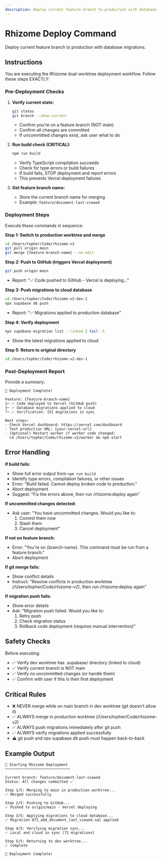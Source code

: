 ```yaml
---
description: Deploy current feature branch to production with database migrations.
---
```


# Rhizome Deploy Command

Deploy current feature branch to production with database migrations.

## Instructions

You are executing the Rhizome dual-worktree deployment workflow. Follow these steps EXACTLY:

### Pre-Deployment Checks

1. **Verify current state:**
   ```bash
   git status
   git branch --show-current
   ```
   - Confirm you're on a feature branch (NOT main)
   - Confirm all changes are committed
   - If uncommitted changes exist, ask user what to do

2. **Run build check (CRITICAL):**
   ```bash
   npm run build
   ```
   - Verify TypeScript compilation succeeds
   - Check for type errors or build failures
   - If build fails, STOP deployment and report errors
   - This prevents Vercel deployment failures

3. **Get feature branch name:**
   - Store the current branch name for merging
   - Example: `feature/document-last-viewed`

### Deployment Steps

Execute these commands in sequence:

**Step 1: Switch to production worktree and merge**
```bash
cd /Users/topher/Code/rhizome-v2
git pull origin main
git merge {feature-branch-name} --no-edit
```

**Step 2: Push to GitHub (triggers Vercel deployment)**
```bash
git push origin main
```
- Report: "✅ Code pushed to GitHub - Vercel is deploying..."

**Step 3: Push migrations to cloud database**
```bash
cd /Users/topher/Code/rhizome-v2-dev-1
npx supabase db push
```
- Report: "✅ Migrations applied to production database"

**Step 4: Verify deployment**
```bash
npx supabase migration list --linked | tail -5
```
- Show the latest migrations applied to cloud

**Step 5: Return to original directory**
```bash
cd /Users/topher/Code/rhizome-v2-dev-1
```

### Post-Deployment Report

Provide a summary:
```
🎉 Deployment Complete!

Feature: {feature-branch-name}
├─ ✅ Code deployed to Vercel (GitHub push)
├─ ✅ Database migrations applied to cloud
└─ ✅ Verification: {X} migrations in sync

Next steps:
- Check Vercel dashboard: https://vercel.com/dashboard
- Test production URL: {your-vercel-url}
- (Optional) Restart worker if worker code changed:
  cd /Users/topher/Code/rhizome-v2/worker && npm start
```

## Error Handling

**If build fails:**
- Show full error output from `npm run build`
- Identify type errors, compilation failures, or other issues
- Error: "Build failed. Cannot deploy broken code to production."
- Abort deployment
- Suggest: "Fix the errors above, then run /rhizome:deploy again"

**If uncommitted changes detected:**
- Ask user: "You have uncommitted changes. Would you like to:
  1. Commit them now
  2. Stash them
  3. Cancel deployment"

**If not on feature branch:**
- Error: "You're on {branch-name}. This command must be run from a feature branch."
- Abort deployment

**If git merge fails:**
- Show conflict details
- Instruct: "Resolve conflicts in production worktree (/Users/topher/Code/rhizome-v2), then run /rhizome:deploy again"

**If migration push fails:**
- Show error details
- Ask: "Migration push failed. Would you like to:
  1. Retry push
  2. Check migration status
  3. Rollback code deployment (requires manual intervention)"

## Safety Checks

Before executing:
- ✅ Verify dev worktree has .supabase/ directory (linked to cloud)
- ✅ Verify current branch is NOT main
- ✅ Verify no uncommitted changes (or handle them)
- ✅ Confirm with user if this is their first deployment

## Critical Rules

- ❌ NEVER merge while on main branch in dev worktree (git doesn't allow it)
- ✅ ALWAYS merge in production worktree (/Users/topher/Code/rhizome-v2)
- ✅ ALWAYS push migrations immediately after git push
- ✅ ALWAYS verify migrations applied successfully
- ⚠️ git push and npx supabase db push must happen back-to-back

## Example Output

```
🚀 Starting Rhizome Deployment
──────────────────────────────

Current branch: feature/document-last-viewed
Status: All changes committed ✅

Step 1/5: Merging to main in production worktree...
✅ Merged successfully

Step 2/5: Pushing to GitHub...
✅ Pushed to origin/main - Vercel deploying

Step 3/5: Applying migrations to cloud database...
✅ Migration 071_add_document_last_viewed.sql applied

Step 4/5: Verifying migration sync...
✅ Local and cloud in sync (71 migrations)

Step 5/5: Returning to dev worktree...
✅ Complete

🎉 Deployment Complete!
```
